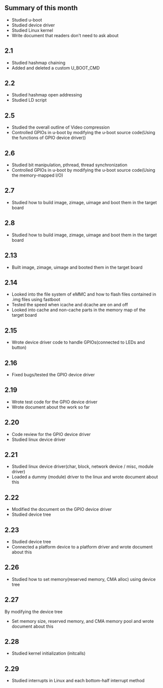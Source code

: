 ## Summary of this month
- Studied u-boot
- Studied device driver
- Studied Linux kernel
- Write document that readers don't need to ask about

## 2.1
- Studied hashmap chaining
- Added and deleted a custom U_BOOT_CMD
## 2.2
- Studied hashmap open addressing
- Studied LD script
## 2.5
- Studied the overall outline of Video compression
- Controlled GPIOs in u-boot by modifying the u-boot source code(Using the functions of GPIO device driver))
## 2.6
- Studied bit manipulation, pthread, thread synchronization
- Controlled GPIOs in u-boot by modifying the u-boot source code(Using the memory-mapped I/O)
## 2.7
- Studied how to build image, zimage, uimage and boot them in the target board
## 2.8
- Studied how to build image, zimage, uimage and boot them in the target board
## 2.13
- Built image, zimage, uimage and booted them in the target board
## 2.14
- Looked into the file system of eMMC and how to flash files contained in .img files using fastboot
- Tested the speed when icache and dcache are on and off
- Looked into cache and non-cache parts in the memory map of the target board
## 2.15
- Wrote device driver code to handle GPIOs(connected to LEDs and button)
## 2.16
- Fixed bugs/tested the GPIO device driver
## 2.19
- Wrote test code for the GPIO device driver
- Wrote document about the work so far
## 2.20
- Code review for the GPIO device driver
- Studied linux device driver
## 2.21
- Studied linux device driver(char, block, network device / misc, module driver)
- Loaded a dummy (module) driver to the linux and wrote document about this
## 2.22
- Modified the document on the GPIO device driver
- Studied device tree
## 2.23
- Studied device tree
- Connected a platform device to a platform driver and wrote document about this
## 2.26
- Studied how to set memory(reserved memory, CMA alloc) using device tree
## 2.27
By modifying the device tree
- Set memory size, reserved memory, and CMA memory pool and wrote document about this
## 2.28
- Studied kernel initialization (initcalls)
## 2.29
- Studied interrupts in Linux and each bottom-half interrupt method
